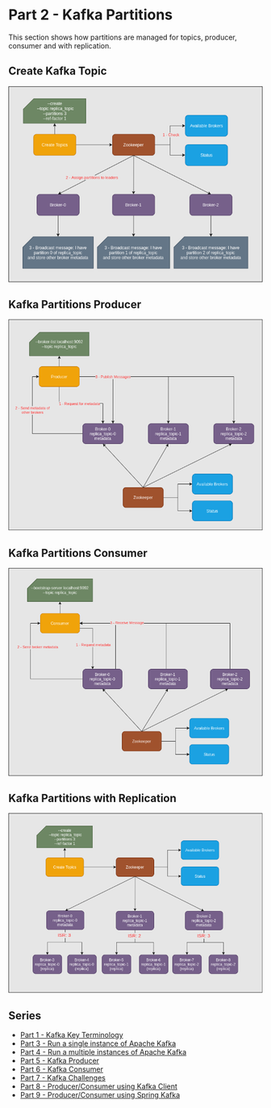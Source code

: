 # Part 2 - Kafka Partitions

This section shows how partitions are managed for topics, producer,
consumer and with replication.

## Create Kafka Topic
![Create Kafka Topic](images/create-kafka-topic.png)

## Kafka Partitions Producer
![Kafka Partitions Producer](images/kafka-producer.png)

## Kafka Partitions Consumer
![Kafka Partitions Consumer](images/kafka-consumer.png)

## Kafka Partitions with Replication
![Kafka Partitions with Replication](images/kafka-partitions-with-replication.png)

## Series
- [Part 1 - Kafka Key Terminology](kafka-key-terms.md)
- [Part 3 - Run a single instance of Apache Kafka](kafka-single-instance.md)
- [Part 4 - Run a multiple instances of Apache Kafka](kafka-multiple-instance.md)
- [Part 5 - Kafka Producer](kafka-producer.md)
- [Part 6 - Kafka Consumer](kafka-consumer.md)
- [Part 7 - Kafka Challenges](kafka-challenges.md)
- [Part 8 - Producer/Consumer using Kafka Client](kafka-client.md)
- [Part 9 - Producer/Consumer using Spring Kafka](spring-kafka.md)
